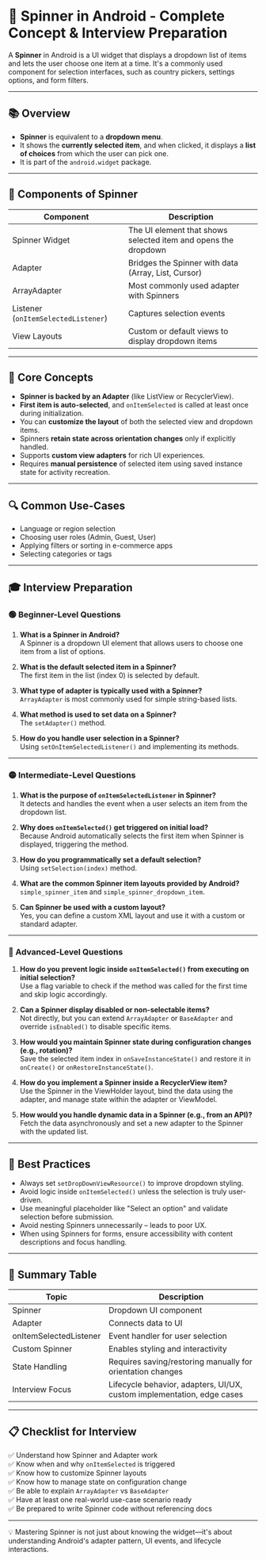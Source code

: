 # 🧭 Spinner in Android - Complete Concept & Interview Preparation

A **Spinner** in Android is a UI widget that displays a dropdown list of items and lets the user choose one item at a time. It's a commonly used component for selection interfaces, such as country pickers, settings options, and form filters.

---

## 📚 Overview

- **Spinner** is equivalent to a **dropdown menu**.
- It shows the **currently selected item**, and when clicked, it displays a **list of choices** from which the user can pick one.
- It is part of the `android.widget` package.

---

## 🧱 Components of Spinner

| Component | Description |
|----------|-------------|
| Spinner Widget | The UI element that shows selected item and opens the dropdown |
| Adapter | Bridges the Spinner with data (Array, List, Cursor) |
| ArrayAdapter | Most commonly used adapter with Spinners |
| Listener (`onItemSelectedListener`) | Captures selection events |
| View Layouts | Custom or default views to display dropdown items |

---

## 🧠 Core Concepts

- **Spinner is backed by an Adapter** (like ListView or RecyclerView).
- **First item is auto-selected**, and `onItemSelected` is called at least once during initialization.
- You can **customize the layout** of both the selected view and dropdown items.
- Spinners **retain state across orientation changes** only if explicitly handled.
- Supports **custom view adapters** for rich UI experiences.
- Requires **manual persistence** of selected item using saved instance state for activity recreation.

---

## 🔍 Common Use-Cases

- Language or region selection
- Choosing user roles (Admin, Guest, User)
- Applying filters or sorting in e-commerce apps
- Selecting categories or tags

---

## 🎓 Interview Preparation

### 🟢 Beginner-Level Questions

1. **What is a Spinner in Android?**  
   A Spinner is a dropdown UI element that allows users to choose one item from a list of options.

2. **What is the default selected item in a Spinner?**  
   The first item in the list (index 0) is selected by default.

3. **What type of adapter is typically used with a Spinner?**  
   `ArrayAdapter` is most commonly used for simple string-based lists.

4. **What method is used to set data on a Spinner?**  
   The `setAdapter()` method.

5. **How do you handle user selection in a Spinner?**  
   Using `setOnItemSelectedListener()` and implementing its methods.

---

### 🟡 Intermediate-Level Questions

1. **What is the purpose of `onItemSelectedListener` in Spinner?**  
   It detects and handles the event when a user selects an item from the dropdown list.

2. **Why does `onItemSelected()` get triggered on initial load?**  
   Because Android automatically selects the first item when Spinner is displayed, triggering the method.

3. **How do you programmatically set a default selection?**  
   Using `setSelection(index)` method.

4. **What are the common Spinner item layouts provided by Android?**  
   `simple_spinner_item` and `simple_spinner_dropdown_item`.

5. **Can Spinner be used with a custom layout?**  
   Yes, you can define a custom XML layout and use it with a custom or standard adapter.

---

### 🔴 Advanced-Level Questions

1. **How do you prevent logic inside `onItemSelected()` from executing on initial selection?**  
   Use a flag variable to check if the method was called for the first time and skip logic accordingly.

2. **Can a Spinner display disabled or non-selectable items?**  
   Not directly, but you can extend `ArrayAdapter` or `BaseAdapter` and override `isEnabled()` to disable specific items.

3. **How would you maintain Spinner state during configuration changes (e.g., rotation)?**  
   Save the selected item index in `onSaveInstanceState()` and restore it in `onCreate()` or `onRestoreInstanceState()`.

4. **How do you implement a Spinner inside a RecyclerView item?**  
   Use the Spinner in the ViewHolder layout, bind the data using the adapter, and manage state within the adapter or ViewModel.

5. **How would you handle dynamic data in a Spinner (e.g., from an API)?**  
   Fetch the data asynchronously and set a new adapter to the Spinner with the updated list.

---

## 🧩 Best Practices

- Always set `setDropDownViewResource()` to improve dropdown styling.
- Avoid logic inside `onItemSelected()` unless the selection is truly user-driven.
- Use meaningful placeholder like "Select an option" and validate selection before submission.
- Avoid nesting Spinners unnecessarily – leads to poor UX.
- When using Spinners for forms, ensure accessibility with content descriptions and focus handling.

---

## 📝 Summary Table

| Topic | Description |
|-------|-------------|
| Spinner | Dropdown UI component |
| Adapter | Connects data to UI |
| onItemSelectedListener | Event handler for user selection |
| Custom Spinner | Enables styling and interactivity |
| State Handling | Requires saving/restoring manually for orientation changes |
| Interview Focus | Lifecycle behavior, adapters, UI/UX, custom implementation, edge cases |

---

## 📋 Checklist for Interview

✅ Understand how Spinner and Adapter work  
✅ Know when and why `onItemSelected` is triggered  
✅ Know how to customize Spinner layouts  
✅ Know how to manage state on configuration change  
✅ Be able to explain `ArrayAdapter` vs `BaseAdapter`  
✅ Have at least one real-world use-case scenario ready  
✅ Be prepared to write Spinner code without referencing docs

---

💡 Mastering Spinner is not just about knowing the widget—it's about understanding Android's adapter pattern, UI events, and lifecycle interactions.